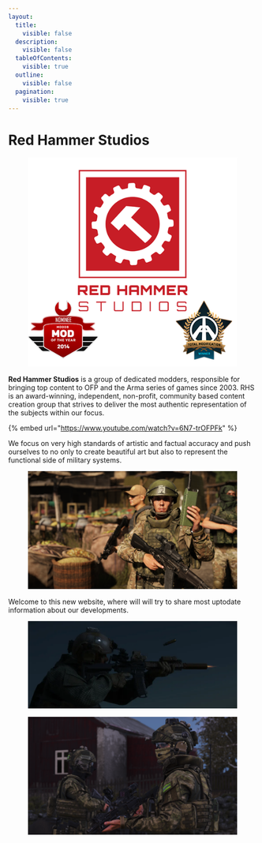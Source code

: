 ```yaml
---
layout:
  title:
    visible: false
  description:
    visible: false
  tableOfContents:
    visible: true
  outline:
    visible: false
  pagination:
    visible: true
---
```


# Red Hammer Studios

<figure><img src=".gitbook/assets/rhs_logo_lead.png" alt=""><figcaption></figcaption></figure>

**Red Hammer Studios** is a group of dedicated modders, responsible for bringing top content to OFP and the Arma series of games since 2003. RHS is an award-winning, independent, non-profit, community based content creation group that strives to deliver the most authentic representation of the subjects within our focus.

{% embed url="https://www.youtube.com/watch?v=6N7-trOFPFk" %}

We focus on very high standards of artistic and factual accuracy and push ourselves to no only to create beautiful art but also to represent the functional side of military systems.

<figure><img src=".gitbook/assets/1874880_20240427013035_1.png" alt=""><figcaption></figcaption></figure>

Welcome to this new website, where will will try to share most uptodate information about our developments.

<figure><img src=".gitbook/assets/20241022003742_1.webp" alt=""><figcaption></figcaption></figure>

<figure><img src=".gitbook/assets/1874880_20240516232527_1.webp" alt=""><figcaption></figcaption></figure>

<figure><img src=".gitbook/assets/1874880_20240329024623_1.png" alt=""><figcaption></figcaption></figure>
